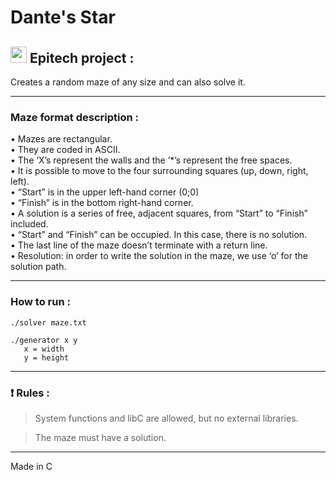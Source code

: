 # Dante's Star

## <img width="26px" src="https://newsroom.ionis-group.com/wp-content/uploads/2018/12/epitech-logo-signature-quadri.png"/> Epitech project :

Creates a random maze of any size and can also solve it.

---

### Maze format description :
• Mazes are rectangular.
<br>
• They are coded in ASCII.
<br>
• The ‘X’s represent the walls and the ’*’s represent the free spaces.
<br>
• It is possible to move to the four surrounding squares (up, down, right, left).
<br>
• “Start” is in the upper left-hand corner (0;0)
<br>
• “Finish” is in the bottom right-hand corner.
<br>
• A solution is a series of free, adjacent squares, from “Start” to “Finish” included.
<br>
• “Start” and “Finish” can be occupied. In this case, there is no solution.
<br>
• The last line of the maze doesn’t terminate with a return line.
<br>
• Resolution: in order to write the solution in the maze, we use ‘o’ for the solution path.

---

### How to run :
```
./solver maze.txt

./generator x y
   x = width
   y = height
```

---

### :exclamation: Rules :
> System functions and libC are allowed, but no external libraries.

> The maze must have a solution.

---

Made in C
